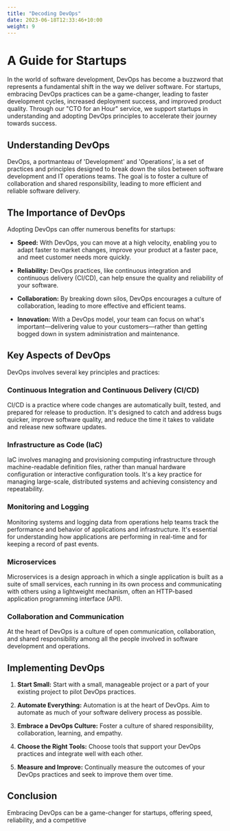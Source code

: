 ```yaml
---
title: "Decoding DevOps"
date: 2023-06-18T12:33:46+10:00
weight: 9
---
```


# A Guide for Startups

In the world of software development, DevOps has become a buzzword that represents a fundamental shift in the way we deliver software. For startups, embracing DevOps practices can be a game-changer, leading to faster development cycles, increased deployment success, and improved product quality. Through our "CTO for an Hour" service, we support startups in understanding and adopting DevOps principles to accelerate their journey towards success.

## Understanding DevOps

DevOps, a portmanteau of 'Development' and 'Operations', is a set of practices and principles designed to break down the silos between software development and IT operations teams. The goal is to foster a culture of collaboration and shared responsibility, leading to more efficient and reliable software delivery.

## The Importance of DevOps

Adopting DevOps can offer numerous benefits for startups:

- **Speed:** With DevOps, you can move at a high velocity, enabling you to adapt faster to market changes, improve your product at a faster pace, and meet customer needs more quickly.

- **Reliability:** DevOps practices, like continuous integration and continuous delivery (CI/CD), can help ensure the quality and reliability of your software.

- **Collaboration:** By breaking down silos, DevOps encourages a culture of collaboration, leading to more effective and efficient teams.

- **Innovation:** With a DevOps model, your team can focus on what's important—delivering value to your customers—rather than getting bogged down in system administration and maintenance.

## Key Aspects of DevOps

DevOps involves several key principles and practices:

### Continuous Integration and Continuous Delivery (CI/CD)

CI/CD is a practice where code changes are automatically built, tested, and prepared for release to production. It's designed to catch and address bugs quicker, improve software quality, and reduce the time it takes to validate and release new software updates.

### Infrastructure as Code (IaC)

IaC involves managing and provisioning computing infrastructure through machine-readable definition files, rather than manual hardware configuration or interactive configuration tools. It's a key practice for managing large-scale, distributed systems and achieving consistency and repeatability.

### Monitoring and Logging

Monitoring systems and logging data from operations help teams track the performance and behavior of applications and infrastructure. It's essential for understanding how applications are performing in real-time and for keeping a record of past events.

### Microservices

Microservices is a design approach in which a single application is built as a suite of small services, each running in its own process and communicating with others using a lightweight mechanism, often an HTTP-based application programming interface (API).

### Collaboration and Communication

At the heart of DevOps is a culture of open communication, collaboration, and shared responsibility among all the people involved in software development and operations.

## Implementing DevOps

1. **Start Small:** Start with a small, manageable project or a part of your existing project to pilot DevOps practices.

2. **Automate Everything:** Automation is at the heart of DevOps. Aim to automate as much of your software delivery process as possible.

3. **Embrace a DevOps Culture:** Foster a culture of shared responsibility, collaboration, learning, and empathy.

4. **Choose the Right Tools:** Choose tools that support your DevOps practices and integrate well with each other.

5. **Measure and Improve:** Continually measure the outcomes of your DevOps practices and seek to improve them over time.

## Conclusion

Embracing DevOps can be a game-changer for startups, offering speed, reliability, and a competitive
